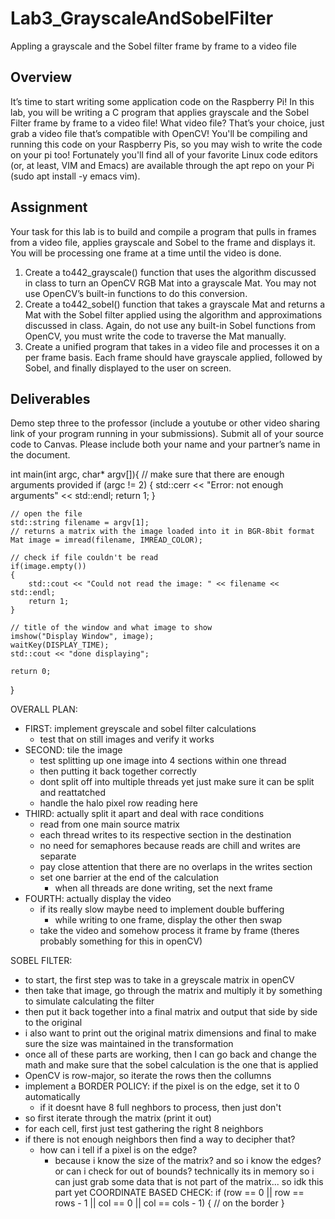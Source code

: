 # Lab3_GrayscaleAndSobelFilter
Appling a grayscale and the Sobel filter frame by frame to a video file

## Overview
It’s time to start writing some application code on the Raspberry Pi! In this lab, you will be writing a C program that applies grayscale and the Sobel Filter frame by frame to a video file! What video file? That’s your choice, just grab a video file that’s compatible with OpenCV! You'll be compiling and running this code on your Raspberry Pis, so you may wish to write the code on your pi too! Fortunately you'll find all of your favorite Linux code editors (or, at least, VIM and Emacs) are available through the apt repo on your Pi (sudo apt install -y emacs vim).

## Assignment
Your task for this lab is to build and compile a program that pulls in frames from a video file, applies grayscale and Sobel to the frame and displays it. You will be processing one frame at a time until the video is done.

1. Create a to442_grayscale() function that uses the algorithm discussed in class to turn an OpenCV RGB Mat into a grayscale Mat. You may not use OpenCV’s built-in functions to do this conversion.
2. Create a to442_sobel() function that takes a grayscale Mat and returns a Mat with the Sobel filter applied using the algorithm and approximations discussed in class. Again, do not use any built-in Sobel functions from OpenCV, you must write the code to traverse the Mat manually.
3. Create a unified program that takes in a video file and processes it on a per frame basis. Each frame should have grayscale applied, followed by Sobel, and finally displayed to the user on screen.

## Deliverables
Demo step three to the professor (include a youtube or other video sharing link of your program running in your submissions). Submit all of your source code to Canvas. Please include both your name and your partner’s name in the document.


int main(int argc, char* argv[]){
    // make sure that there are enough arguments provided
    if (argc != 2) {
        std::cerr << "Error: not enough arguments" << std::endl;
        return 1;
    }

    // open the file
    std::string filename = argv[1];
    // returns a matrix with the image loaded into it in BGR-8bit format
    Mat image = imread(filename, IMREAD_COLOR);

    // check if file couldn't be read
    if(image.empty())
    {
        std::cout << "Could not read the image: " << filename << std::endl;
        return 1;
    }
     
    // title of the window and what image to show
    imshow("Display Window", image);
    waitKey(DISPLAY_TIME);
    std::cout << "done displaying";
     
    return 0;

}


OVERALL PLAN:
- FIRST: implement greyscale and sobel filter calculations
    - test that on still images and verify it works
- SECOND: tile the image
    - test splitting up one image into 4 sections within one thread
    - then putting it back together correctly
    - dont split off into multiple threads yet just make sure it can be split and reattatched
    - handle the halo pixel row reading here
- THIRD: actually split it apart and deal with race conditions
    - read from one main source matrix 
    - each thread writes to its respective section in the destination
    - no need for semaphores because reads are chill and writes are separate
    - pay close attention that there are no overlaps in the writes section
    - set one barrier at the end of the calculation
        - when all threads are done writing, set the next frame
- FOURTH: actually display the video
    - if its really slow maybe need to implement double buffering
        - while writing to one frame, display the other then swap
    - take the video and somehow process it frame by frame (theres probably something for this in openCV)


SOBEL FILTER:
- to start, the first step was to take in a greyscale matrix in openCV
- then take that image, go through the matrix and multiply it by something to simulate calculating the filter
- then put it back together into a final matrix and output that side by side to the original
- i also want to print out the original matrix dimensions and final to make sure the size was maintained in the transformation
- once all of these parts are working, then I can go back and change the math and make sure that the sobel calculation is the one that is applied
- OpenCV is row-major, so iterate the rows then the collumns
- implement a BORDER POLICY: if the pixel is on the edge, set it to 0 automatically
    - if it doesnt have 8 full neghbors to process, then just don't
- so first iterate through the matrix (print it out) 
- for each cell, first just test gathering the right 8 neighbors
- if there is not enough neighbors then find a way to decipher that?
    - how can i tell if a pixel is on the edge? 
        - because i know the size of the matrix? and so i know the edges? or can i check for out of bounds? technically its in memory so i can just grab some data that is not part of the matrix... so idk this part yet
COORDINATE BASED CHECK:
 if (row == 0 || row == rows - 1 || col == 0 || col == cols - 1) {
    // on the border
} 
